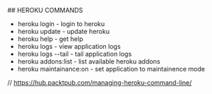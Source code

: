 ## HEROKU COMMANDS 

 * heroku login           - login to heroku 
 * heroku update          - update heroku 
 * heroku help            - get help 
 * heroku logs            - view application logs 
 * heroku logs --tail     - tail application logs 
 * heroku addons:list     - list available heroku addons 
 * heroku maintainance:on - set application to maintainence mode 


// https://hub.packtpub.com/managing-heroku-command-line/ 